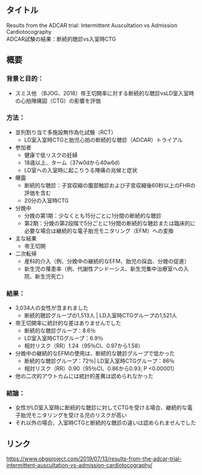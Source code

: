 ## タイトル
Results from the ADCAR trial: Intermittent Auscultation vs Admission Cardiotocography  
ADCAR試験の結果：断続的聴診vs入室時CTG

## 概要
### 背景と目的：
* スミス他 （BJOG、2018）帝王切開率に対する断続的な聴診vsLD室入室時の心拍陣痛図（CTG）の影響を評価
### 方法：
* 並列割り当て多施設無作為化試験（RCT）
  * LD室入室時CTGと胎児心拍の断続的な聴診（ADCAR）トライアル
* 参加者
  * 健康で低リスクの妊婦
  * 18歳以上、ターム（37w0dから40w6d）
  * LD室への入室時に起こりうる陣痛の兆候と症状
* 曝露
  * 断続的な聴診：子宮収縮の腹部触診および子宮収縮後60秒以上のFHRの評価を含む
  * 20分の入室時CTG
* 分娩中
  * 分娩の第1期：少なくとも15分ごとに1分間の断続的な聴診
  * 第2期：分娩の第2段階で5分ごとに1分間の断続的な聴診または臨床的に必要な場合は継続的な電子胎児モニタリング（EFM）への変換
* 主な結果
  * 帝王切開
* 二次転帰
  * 産科的介入（例、分娩中の継続的なEFM、胎児の採血、分娩の促進）
  * 新生児の罹患率（例、代謝性アシドーシス、新生児集中治療室への入院、新生児死亡）
### 結果：
* 3,034人の女性が含まれました
  * 断続的聴診グループの1,513人 | LD入室時CTGグループの1,521人
* 帝王切開率に統計的な差はありませんでした
  * 断続的な聴診グループ：8.6％
  * LD室入室時CTGグループ：6.9％
  * 相対リスク（RR）1.24（95％CI、0.97から1.58）
* 分娩中の継続的なEFMの使用は、断続的な聴診グループで低かった
  * 断続的な聴診グループ：72％| LD室入室時CTGグループ：86％
  * 相対リスク（RR）0.90（95％CI、0.86から0.93; P <0.00001）
* 他の二次的アウトカムには統計的差異は認められなかった
### 結論：
* 女性がLD室入室時に断続的な聴診に対してCTGを受ける場合、継続的な電子胎児モニタリングを受ける児のリスクが高い
* それ以外の場合、入室時CTGと断続的な聴診の違いは認められませんでした
## リンク
https://www.obgproject.com/2019/07/13/results-from-the-adcar-trial-intermittent-auscultation-vs-admission-cardiotocography/

